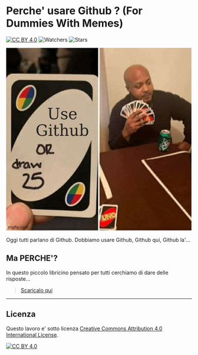 # Perche' usare Github ? (For Dummies With Memes) 
[![CC BY 4.0][cc-by-shield]][cc-by] ![Watchers][social-by-shield] ![Stars][social-by-stars]

![](https://github.com/EnricoBid/Perche-Usare-Github-For-Dummies-With-Memes/blob/master/img/79ksj5.jpg?raw=true)

Oggi tutti parlano di Github. Dobbiamo usare Github, Github qui, Github la'...

## Ma PERCHE'?
In questo piccolo libricino pensato per tutti cerchiamo di dare delle risposte...
<blockquote class="trello-card"><a href="https:&#x2F;&#x2F;github.com&#x2F;EnricoBid&#x2F;Perche-Usare-Github-For-Dummies-With-Memes&#x2F;raw&#x2F;master&#x2F;Perche-Usare-Github-For-Dummies-With-Memes.pdf" target="_blank">Scaricalo qui</a></blockquote>

---
## Licenza

Questo lavoro e' sotto licenza
[Creative Commons Attribution 4.0 International License][cc-by].

[![CC BY 4.0][cc-by-image]][cc-by]

[cc-by]: http://creativecommons.org/licenses/by/4.0/
[cc-by-image]: https://i.creativecommons.org/l/by/4.0/88x31.png
[cc-by-shield]: https://img.shields.io/badge/License-CC%20BY%204.0-lightgrey.svg
[social-by-shield]: https://img.shields.io/github/watchers/EnricoBID/Perche-Usare-Github-For-Dummies-With-Memes?style=social
[social-by-stars]: https://img.shields.io/github/stars/EnricoBid/Perche-Usare-Github-For-Dummies-With-Memes?style=social

